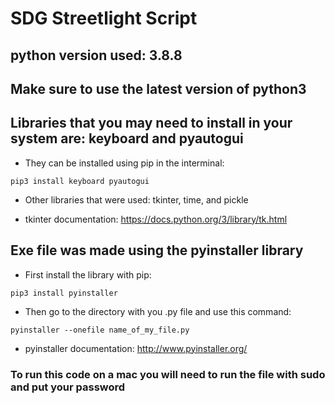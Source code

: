 # SDG Streetlight Script

## python version used: 3.8.8 

## Make sure to use the latest version of python3

## Libraries that you may need to install in your system are: keyboard and pyautogui

* They can be installed using pip in the interminal:

```
pip3 install keyboard pyautogui
```
* Other libraries that were used: tkinter, time, and pickle

* tkinter documentation: https://docs.python.org/3/library/tk.html

## Exe file was made using the pyinstaller library

* First install the library with pip:

```
pip3 install pyinstaller
```

* Then go to the directory with you .py file and use this command:

```
pyinstaller --onefile name_of_my_file.py
```

* pyinstaller documentation: http://www.pyinstaller.org/

### To run this code on a mac you will need to run the file with sudo and put your password
